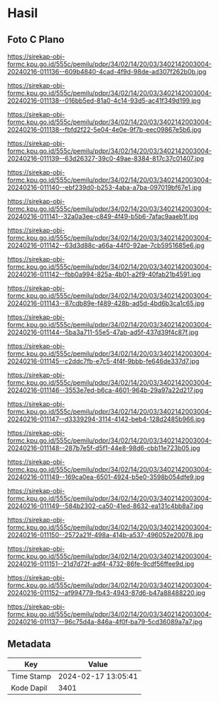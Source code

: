 # Hasil

## Foto C Plano

https://sirekap-obj-formc.kpu.go.id/555c/pemilu/pdpr/34/02/14/20/03/3402142003004-20240216-011136--609b4840-4cad-4f9d-98de-ad307f262b0b.jpg

https://sirekap-obj-formc.kpu.go.id/555c/pemilu/pdpr/34/02/14/20/03/3402142003004-20240216-011138--016bb5ed-81a0-4c14-93d5-ac41f349d199.jpg

https://sirekap-obj-formc.kpu.go.id/555c/pemilu/pdpr/34/02/14/20/03/3402142003004-20240216-011138--fbfd2f22-5e04-4e0e-9f7b-eec09867e5b6.jpg

https://sirekap-obj-formc.kpu.go.id/555c/pemilu/pdpr/34/02/14/20/03/3402142003004-20240216-011139--63d26327-39c0-49ae-8384-817c37c01407.jpg

https://sirekap-obj-formc.kpu.go.id/555c/pemilu/pdpr/34/02/14/20/03/3402142003004-20240216-011140--ebf239d0-b253-4aba-a7ba-097019bf67e1.jpg

https://sirekap-obj-formc.kpu.go.id/555c/pemilu/pdpr/34/02/14/20/03/3402142003004-20240216-011141--32a0a3ee-c849-4f49-b5b6-7afac9aaeb1f.jpg

https://sirekap-obj-formc.kpu.go.id/555c/pemilu/pdpr/34/02/14/20/03/3402142003004-20240216-011142--63d3d88c-a66a-44f0-92ae-7cb5951685e6.jpg

https://sirekap-obj-formc.kpu.go.id/555c/pemilu/pdpr/34/02/14/20/03/3402142003004-20240216-011142--fbb0a994-825a-4b01-a2f9-40fab21b4591.jpg

https://sirekap-obj-formc.kpu.go.id/555c/pemilu/pdpr/34/02/14/20/03/3402142003004-20240216-011143--87cdb89e-f489-428b-ad5d-4bd6b3ca1c65.jpg

https://sirekap-obj-formc.kpu.go.id/555c/pemilu/pdpr/34/02/14/20/03/3402142003004-20240216-011144--5ba3a711-55e5-47ab-ad5f-437d39f4c87f.jpg

https://sirekap-obj-formc.kpu.go.id/555c/pemilu/pdpr/34/02/14/20/03/3402142003004-20240216-011145--c2ddc7fb-e7c5-4f4f-9bbb-fe646de337d7.jpg

https://sirekap-obj-formc.kpu.go.id/555c/pemilu/pdpr/34/02/14/20/03/3402142003004-20240216-011146--3553e7ed-b6ca-4601-964b-29a97a22d217.jpg

https://sirekap-obj-formc.kpu.go.id/555c/pemilu/pdpr/34/02/14/20/03/3402142003004-20240216-011147--d3339294-3114-4142-beb4-128d2485b966.jpg

https://sirekap-obj-formc.kpu.go.id/555c/pemilu/pdpr/34/02/14/20/03/3402142003004-20240216-011148--287b7e5f-d5f1-44e8-98d6-cbb11e723b05.jpg

https://sirekap-obj-formc.kpu.go.id/555c/pemilu/pdpr/34/02/14/20/03/3402142003004-20240216-011149--169ca0ea-6501-4924-b5e0-3598b054dfe9.jpg

https://sirekap-obj-formc.kpu.go.id/555c/pemilu/pdpr/34/02/14/20/03/3402142003004-20240216-011149--584b2302-ca50-41ed-8632-ea131c4bb8a7.jpg

https://sirekap-obj-formc.kpu.go.id/555c/pemilu/pdpr/34/02/14/20/03/3402142003004-20240216-011150--2572a21f-498a-414b-a537-496052e20078.jpg

https://sirekap-obj-formc.kpu.go.id/555c/pemilu/pdpr/34/02/14/20/03/3402142003004-20240216-011151--21d7d72f-adf4-4732-86fe-9cdf56ffee9d.jpg

https://sirekap-obj-formc.kpu.go.id/555c/pemilu/pdpr/34/02/14/20/03/3402142003004-20240216-011152--af994779-fb43-4943-87d6-b47a88488220.jpg

https://sirekap-obj-formc.kpu.go.id/555c/pemilu/pdpr/34/02/14/20/03/3402142003004-20240216-011137--96c75d4a-846a-4f0f-ba79-5cd36089a7a7.jpg


## Metadata

| Key        | Value               |
| ---------- | ------------------- |
| Time Stamp | 2024-02-17 13:05:41 |
| Kode Dapil | 3401                |



